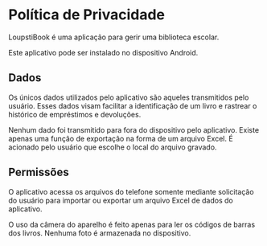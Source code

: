 # Política de Privacidade

LoupstiBook é uma aplicação para gerir uma biblioteca escolar.

Este aplicativo pode ser instalado no dispositivo Android.

## Dados

Os únicos dados utilizados pelo aplicativo são aqueles transmitidos pelo usuário. Esses dados visam facilitar a identificação de um livro e rastrear o histórico de empréstimos e devoluções.

Nenhum dado foi transmitido para fora do dispositivo pelo aplicativo. Existe apenas uma função de exportação na forma de um arquivo Excel. É acionado pelo usuário que escolhe o local do arquivo gravado.

## Permissões

O aplicativo acessa os arquivos do telefone somente mediante solicitação do usuário para importar ou exportar um arquivo Excel de dados do aplicativo.

O uso da câmera do aparelho é feito apenas para ler os códigos de barras dos livros. Nenhuma foto é armazenada no dispositivo.